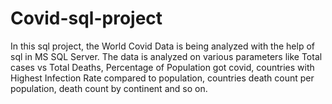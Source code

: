 # Covid-sql-project
In this sql project, the World Covid Data is being analyzed with the help of sql in MS SQL Server. The data is analyzed on various parameters like Total cases vs Total Deaths, Percentage of Population got covid, countries with Highest Infection Rate compared to population, countries death count per population, death count by continent and so on. 
